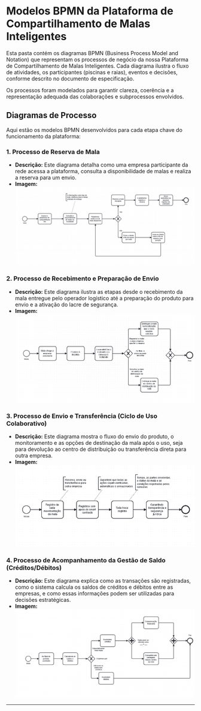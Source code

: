 # Modelos BPMN da Plataforma de Compartilhamento de Malas Inteligentes

Esta pasta contém os diagramas BPMN (Business Process Model and Notation) que representam os processos de negócio da nossa Plataforma de Compartilhamento de Malas Inteligentes. Cada diagrama ilustra o fluxo de atividades, os participantes (piscinas e raias), eventos e decisões, conforme descrito no documento de especificação.

Os processos foram modelados para garantir clareza, coerência e a representação adequada das colaborações e subprocessos envolvidos.

## Diagramas de Processo

Aqui estão os modelos BPMN desenvolvidos para cada etapa chave do funcionamento da plataforma:

### 1. Processo de Reserva de Mala
* **Descrição:** Este diagrama detalha como uma empresa participante da rede acessa a plataforma, consulta a disponibilidade de malas e realiza a reserva para um envio.
* **Imagem:**
    ![BPMN - Reserva de Mala](ReservaDeMala.png)

### 2. Processo de Recebimento e Preparação de Envio
* **Descrição:** Este diagrama ilustra as etapas desde o recebimento da mala entregue pelo operador logístico até a preparação do produto para envio e a ativação do lacre de segurança.
* **Imagem:**
    ![BPMN - Recebimento e Preparação](CicloDeUso.png)

### 3. Processo de Envio e Transferência (Ciclo de Uso Colaborativo)
* **Descrição:** Este diagrama mostra o fluxo do envio do produto, o monitoramento e as opções de destinação da mala após o uso, seja para devolução ao centro de distribuição ou transferência direta para outra empresa.
* **Imagem:**
    ![BPMN - Envio e Transferência](RegistroDeUso.png)

### 4. Processo de Acompanhamento da Gestão de Saldo (Créditos/Débitos)
* **Descrição:** Este diagrama explica como as transações são registradas, como o sistema calcula os saldos de créditos e débitos entre as empresas, e como essas informações podem ser utilizadas para decisões estratégicas.
* **Imagem:**
    ![BPMN - Gestão de Saldo](CalculoDeSaldo.png)

---
